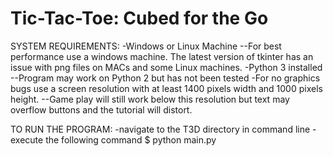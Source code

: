 # Tic-Tac-Toe: Cubed for the Go

SYSTEM REQUIREMENTS:
-Windows or Linux Machine
  --For best performance use a windows machine. The latest version of tkinter has an issue with png files on MACs and some Linux machines.
-Python 3 installed
  --Program may work on Python 2 but has not been tested
-For no graphics bugs use a screen resolution with at least 1400 pixels width and 1000 pixels height.
  --Game play will still work below this resolution but text may overflow buttons and the tutorial will distort.

TO RUN  THE PROGRAM:
-navigate to the T3D directory in command line
-execute the following command
   $ python main.py
